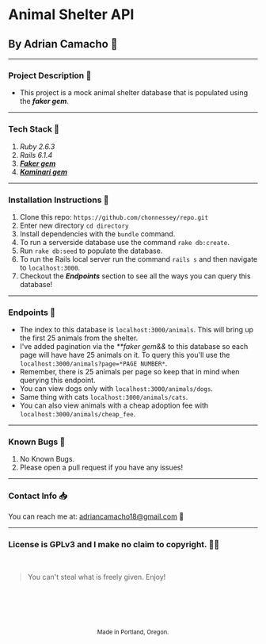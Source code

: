 # Animal Shelter API
## By Adrian Camacho :electric_plug:

---

### Project Description :pencil:

* This project is a mock animal shelter database that is populated using the _**faker gem**_.
---
### Tech Stack :floppy_disk:
1. _Ruby 2.6.3_
2. _Rails 6.1.4_
3. _**[Faker gem](https://github.com/faker-ruby/faker)**_
4. _**[Kaminari gem](https://github.com/kaminari/kaminari)**_
---
### Installation Instructions :pushpin:
1. Clone this repo: `https://github.com/chonnessey/repo.git`
2. Enter new directory `cd directory`
3. Install dependencies with the `bundle` command.
4. To run a serverside database use the command `rake db:create`.
6. Run `rake db:seed` to populate the database.
5. To run the Rails local server run the command `rails s` and then navigate to `localhost:3000`.
6. Checkout the _**Endpoints**_ section to see all the ways you can query this database!
---
### Endpoints :stop_sign:
* The index to this database is `localhost:3000/animals`. This will bring up the first 25 animals from the shelter.
* I've added pagination via the _**faker gem&&_ to this database so each page will have have 25 animals on it. To query this you'll use the `localhost:3000/animals?page=*PAGE NUMBER*`.
* Remember, there is 25 animals per page so keep that in mind when querying this endpoint.
* You can view dogs only with `localhost:3000/animals/dogs`.
* Same thing with cats `localhost:3000/animals/cats`.
* You can also view animals with a cheap adoption fee with `localhost:3000/animals/cheap_fee`.
___
### Known Bugs :bug:
1. No Known Bugs.
2. Please open a pull request if you have any issues!
---
### Contact Info :inbox_tray:

You can reach me at: <adriancamacho18@gmail.com> :rocket:
___
### License is GPLv3 and I make no claim to copyright. :guardsman:
<br />

> You can't steal what is freely given. Enjoy!

<br />
<br />
<br />
<br />
<p align="center">
  <small>Made in Portland, Oregon.</small>
</p>

